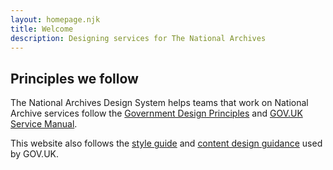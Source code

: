 ```yaml
---
layout: homepage.njk
title: Welcome
description: Designing services for The National Archives
---
```


## Principles we follow

The National Archives Design System helps teams that work on National Archive services follow the [Government Design Principles](https://www.gov.uk/guidance/government-design-principles) and [GOV.UK Service Manual](https://www.gov.uk/service-manual).

This website also follows the [style guide](https://www.gov.uk/guidance/style-guide) and [content design guidance](https://www.gov.uk/guidance/content-design) used by GOV.UK.
